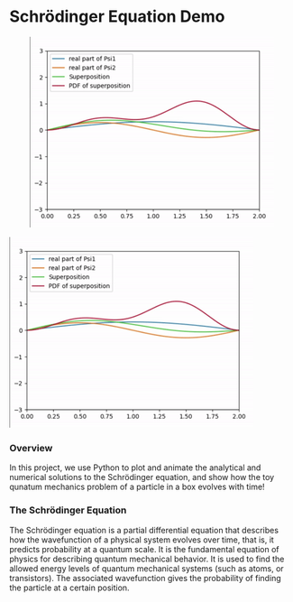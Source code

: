# Schrödinger Equation Demo

<p align="center">
  <img src="imgs/schroed_ex.gif" />
</p>

![The wavefunctions, superposition, and probability distribution of the superposition function plotted against distance for two particles in a box](imgs/schroed_ex.gif)

### Overview
In this project, we use Python to plot and animate the analytical and numerical solutions to the Schrödinger equation, and show how the toy qunatum mechanics problem of a 
particle in a box evolves with time! 

### The Schrödinger Equation

The Schrödinger equation is a partial differential equation that describes how the wavefunction of a physical system evolves over time, that is, it predicts probability at a 
quantum scale. It is the fundamental equation of physics for describing quantum mechanical behavior. It is used to find the allowed energy levels of quantum mechanical systems
(such as atoms, or transistors). The associated wavefunction gives the probability of finding the particle at a certain position. 
